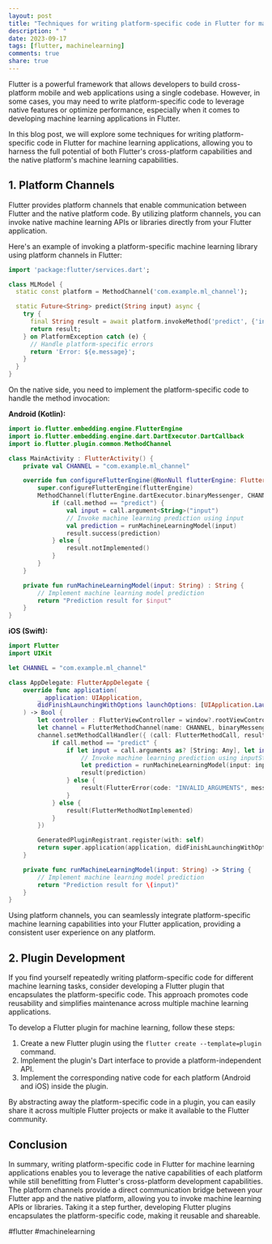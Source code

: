 ```yaml
---
layout: post
title: "Techniques for writing platform-specific code in Flutter for machine learning applications."
description: " "
date: 2023-09-17
tags: [flutter, machinelearning]
comments: true
share: true
---
```


Flutter is a powerful framework that allows developers to build cross-platform mobile and web applications using a single codebase. However, in some cases, you may need to write platform-specific code to leverage native features or optimize performance, especially when it comes to developing machine learning applications in Flutter.

In this blog post, we will explore some techniques for writing platform-specific code in Flutter for machine learning applications, allowing you to harness the full potential of both Flutter's cross-platform capabilities and the native platform's machine learning capabilities.

## 1. Platform Channels

Flutter provides platform channels that enable communication between Flutter and the native platform code. By utilizing platform channels, you can invoke native machine learning APIs or libraries directly from your Flutter application.

Here's an example of invoking a platform-specific machine learning library using platform channels in Flutter:

```dart
import 'package:flutter/services.dart';

class MLModel {
  static const platform = MethodChannel('com.example.ml_channel');

  static Future<String> predict(String input) async {
    try {
      final String result = await platform.invokeMethod('predict', {'input': input});
      return result;
    } on PlatformException catch (e) {
      // Handle platform-specific errors
      return 'Error: ${e.message}';
    }
  }
}
```

On the native side, you need to implement the platform-specific code to handle the method invocation:

**Android (Kotlin):**

```kotlin
import io.flutter.embedding.engine.FlutterEngine
import io.flutter.embedding.engine.dart.DartExecutor.DartCallback
import io.flutter.plugin.common.MethodChannel

class MainActivity : FlutterActivity() {
    private val CHANNEL = "com.example.ml_channel"

    override fun configureFlutterEngine(@NonNull flutterEngine: FlutterEngine) {
        super.configureFlutterEngine(flutterEngine)
        MethodChannel(flutterEngine.dartExecutor.binaryMessenger, CHANNEL).setMethodCallHandler { call, result ->
            if (call.method == "predict") {
                val input = call.argument<String>("input")
                // Invoke machine learning prediction using input
                val prediction = runMachineLearningModel(input)
                result.success(prediction)
            } else {
                result.notImplemented()
            }
        }
    }

    private fun runMachineLearningModel(input: String) : String {
        // Implement machine learning model prediction
        return "Prediction result for $input"
    }
}
```

**iOS (Swift):**

```swift
import Flutter
import UIKit

let CHANNEL = "com.example.ml_channel"

class AppDelegate: FlutterAppDelegate {
    override func application(
        _ application: UIApplication,
        didFinishLaunchingWithOptions launchOptions: [UIApplication.LaunchOptionsKey: Any]?
    ) -> Bool {
        let controller : FlutterViewController = window?.rootViewController as! FlutterViewController
        let channel = FlutterMethodChannel(name: CHANNEL, binaryMessenger: controller.binaryMessenger)
        channel.setMethodCallHandler({ (call: FlutterMethodCall, result: @escaping FlutterResult) -> Void in
            if call.method == "predict" {
                if let input = call.arguments as? [String: Any], let inputStr = input["input"] as? String {
                    // Invoke machine learning prediction using inputStr
                    let prediction = runMachineLearningModel(input: inputStr)
                    result(prediction)
                } else {
                    result(FlutterError(code: "INVALID_ARGUMENTS", message: "Invalid arguments", details: nil))
                }
            } else {
                result(FlutterMethodNotImplemented)
            }
        })

        GeneratedPluginRegistrant.register(with: self)
        return super.application(application, didFinishLaunchingWithOptions: launchOptions)
    }

    private func runMachineLearningModel(input: String) -> String {
        // Implement machine learning model prediction
        return "Prediction result for \(input)"
    }
}
```

Using platform channels, you can seamlessly integrate platform-specific machine learning capabilities into your Flutter application, providing a consistent user experience on any platform.

## 2. Plugin Development

If you find yourself repeatedly writing platform-specific code for different machine learning tasks, consider developing a Flutter plugin that encapsulates the platform-specific code. This approach promotes code reusability and simplifies maintenance across multiple machine learning applications.

To develop a Flutter plugin for machine learning, follow these steps:

1. Create a new Flutter plugin using the `flutter create --template=plugin` command.
2. Implement the plugin's Dart interface to provide a platform-independent API.
3. Implement the corresponding native code for each platform (Android and iOS) inside the plugin.

By abstracting away the platform-specific code in a plugin, you can easily share it across multiple Flutter projects or make it available to the Flutter community.

## Conclusion

In summary, writing platform-specific code in Flutter for machine learning applications enables you to leverage the native capabilities of each platform while still benefitting from Flutter's cross-platform development capabilities. The platform channels provide a direct communication bridge between your Flutter app and the native platform, allowing you to invoke machine learning APIs or libraries. Taking it a step further, developing Flutter plugins encapsulates the platform-specific code, making it reusable and shareable.

#flutter #machinelearning